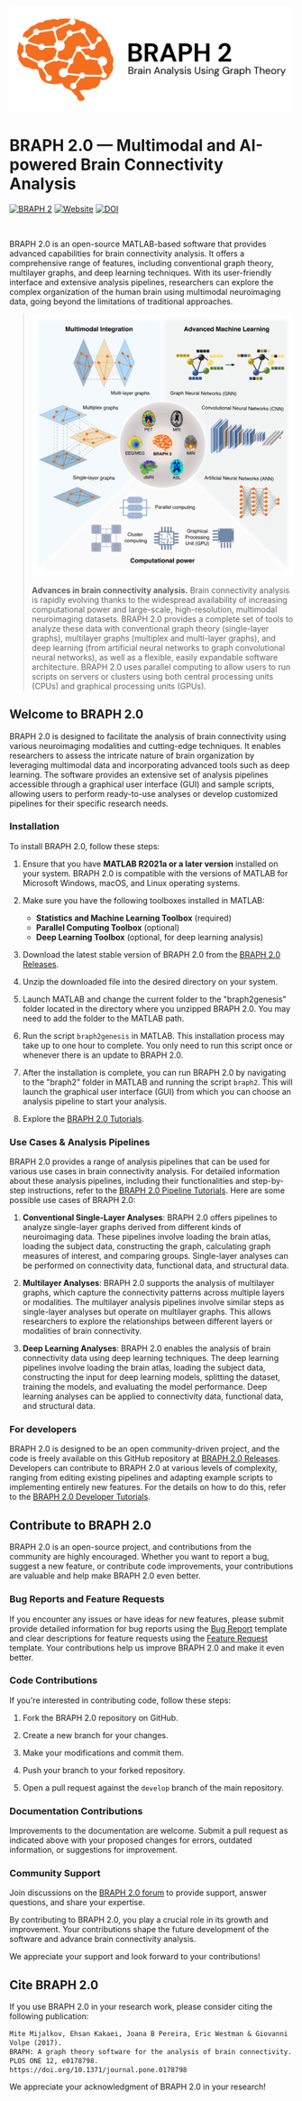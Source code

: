 ![BRAPH 2.0](figures/braph2banner.png)

# BRAPH 2.0 — Multimodal and AI-powered Brain Connectivity Analysis

[![BRAPH 2](https://img.shields.io/twitter/url?label=BRAPH%202&style=social&url=https%3A%2F%2Ftwitter.com%2Fbraph2software)](https://twitter.com/braph2software)
[![Website](https://img.shields.io/website?up_message=braph.org&url=http%3A%2F%2Fbraph.org%2F)](http://braph.org/)
[![DOI](https://img.shields.io/badge/DOI-10.1371%2Fjournal.pone.0178798-blue)](https://doi.org/10.1371/journal.pone.0178798)

<br />

BRAPH 2.0 is an open-source MATLAB-based software that provides advanced capabilities for brain connectivity analysis. It offers a comprehensive range of features, including conventional graph theory, multilayer graphs, and deep learning techniques. With its user-friendly interface and extensive analysis pipelines, researchers can explore the complex organization of the human brain using multimodal neuroimaging data, going beyond the limitations of traditional approaches.

> ![Advances in brain connectivity analysis](figures/intro.png)
> 
> **Advances in brain connectivity analysis.** Brain connectivity analysis is rapidly evolving thanks to the widespread availability of increasing computational power and large-scale, high-resolution, multimodal neuroimaging datasets. BRAPH 2.0 provides a complete set of tools to analyze these data with conventional graph theory (single-layer graphs), multilayer graphs (multiplex and multi-layer graphs), and deep learning (from artificial neural networks to graph convolutional neural networks), as well as a flexible, easily expandable software architecture. BRAPH 2.0 uses parallel computing to allow users to run scripts on servers or clusters using both central processing units (CPUs) and graphical processing units (GPUs).

## Welcome to BRAPH 2.0

BRAPH 2.0 is designed to facilitate the analysis of brain connectivity using various neuroimaging modalities and cutting-edge techniques. It enables researchers to assess the intricate nature of brain organization by leveraging multimodal data and incorporating advanced tools such as deep learning. The software provides an extensive set of analysis pipelines accessible through a graphical user interface (GUI) and sample scripts, allowing users to perform ready-to-use analyses or develop customized pipelines for their specific research needs.

### Installation

To install BRAPH 2.0, follow these steps:

1. Ensure that you have **MATLAB R2021a or a later version** installed on your system. BRAPH 2.0 is compatible with the versions of MATLAB for Microsoft Windows, macOS, and Linux operating systems.

2. Make sure you have the following toolboxes installed in MATLAB:
    * **Statistics and Machine Learning Toolbox** (required)
    * **Parallel Computing Toolbox** (optional)
    * **Deep Learning Toolbox** (optional, for deep learning analysis)

3. Download the latest stable version of BRAPH 2.0 from the [BRAPH 2.0 Releases](../../releases).

4. Unzip the downloaded file into the desired directory on your system.

5. Launch MATLAB and change the current folder to the "braph2genesis" folder located in the directory where you unzipped BRAPH 2.0. You may need to add the folder to the MATLAB path.

6. Run the script `braph2genesis` in MATLAB. This installation process may take up to one hour to complete. You only need to run this script once or whenever there is an update to BRAPH 2.0.

7. After the installation is complete, you can run BRAPH 2.0 by navigating to the "braph2" folder in MATLAB and running the script `braph2`. This will launch the graphical user interface (GUI) from which you can choose an analysis pipeline to start your analysis.

8. Explore the [BRAPH 2.0 Tutorials](tutorials).

### Use Cases & Analysis Pipelines

BRAPH 2.0 provides a range of analysis pipelines that can be used for various use cases in brain connectivity analysis. For detailed information about these analysis pipelines, including their functionalities and step-by-step instructions, refer to the [BRAPH 2.0 Pipeline Tutorials](tutorials/pipelines). Here are some possible use cases of BRAPH 2.0:

1. **Conventional Single-Layer Analyses**: BRAPH 2.0 offers pipelines to analyze single-layer graphs derived from different kinds of neuroimaging data. These pipelines involve loading the brain atlas, loading the subject data, constructing the graph, calculating graph measures of interest, and comparing groups. Single-layer analyses can be performed on connectivity data, functional data, and structural data.

2. **Multilayer Analyses**: BRAPH 2.0 supports the analysis of multilayer graphs, which capture the connectivity patterns across multiple layers or modalities. The multilayer analysis pipelines involve similar steps as single-layer analyses but operate on multilayer graphs. This allows researchers to explore the relationships between different layers or modalities of brain connectivity.

3. **Deep Learning Analyses**: BRAPH 2.0 enables the analysis of brain connectivity data using deep learning techniques. The deep learning pipelines involve loading the brain atlas, loading the subject data, constructing the input for deep learning models, splitting the dataset, training the models, and evaluating the model performance. Deep learning analyses can be applied to connectivity data, functional data, and structural data.

### For developers

BRAPH 2.0 is designed to be an open community-driven project, and the code is freely available on this GitHub repository at [BRAPH 2.0 Releases](../../releases). Developers can contribute to BRAPH 2.0 at various levels of complexity, ranging from editing existing pipelines and adapting example scripts to implementing entirely new features. For the details on how to do this, refer to the [BRAPH 2.0 Developer Tutorials](tutorials/developers).

## Contribute to BRAPH 2.0

BRAPH 2.0 is an open-source project, and contributions from the community are highly encouraged. Whether you want to report a bug, suggest a new feature, or contribute code improvements, your contributions are valuable and help make BRAPH 2.0 even better.

### Bug Reports and Feature Requests

If you encounter any issues or have ideas for new features, please submit provide detailed information for bug reports using the [Bug Report](../../issues/new?template=bug_report.md) template and clear descriptions for feature requests using the [Feature Request](../../issues/new?template=feature_request.md) template. Your contributions help us improve BRAPH 2.0 and make it even better.

### Code Contributions

If you're interested in contributing code, follow these steps:

1. Fork the BRAPH 2.0 repository on GitHub.

2. Create a new branch for your changes.

3. Make your modifications and commit them.

4. Push your branch to your forked repository.

5. Open a pull request against the `develop` branch of the main repository.

### Documentation Contributions

Improvements to the documentation are welcome. Submit a pull request as indicated above with your proposed changes for errors, outdated information, or suggestions for improvement.

### Community Support

Join discussions on the [BRAPH 2.0 forum](http://www.braph.org/forum/) to provide support, answer questions, and share your expertise.

By contributing to BRAPH 2.0, you play a crucial role in its growth and improvement. Your contributions shape the future development of the software and advance brain connectivity analysis.

We appreciate your support and look forward to your contributions!

## Cite BRAPH 2.0

If you use BRAPH 2.0 in your research work, please consider citing the following publication:

```
Mite Mijalkov, Ehsan Kakaei, Joana B Pereira, Eric Westman & Giovanni Volpe (2017).
BRAPH: A graph theory software for the analysis of brain connectivity.
PLOS ONE 12, e0178798.
https://doi.org/10.1371/journal.pone.0178798
```

We appreciate your acknowledgment of BRAPH 2.0 in your research!
